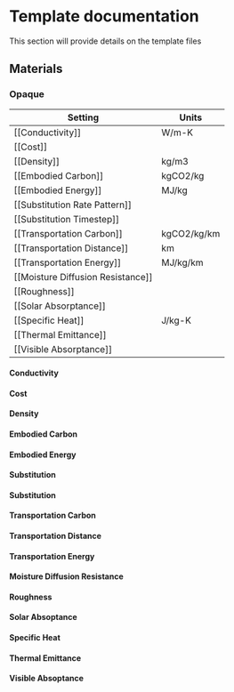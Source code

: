 # Template documentation
This section will provide details on the template files

## Materials
### Opaque
| Setting | Units |
| ------- | ----- |
| [[Conductivity]] | W/m-K |
| [[Cost]] | |
| [[Density]] | kg/m3 |
| [[Embodied Carbon]] | kgCO2/kg |
| [[Embodied Energy]] | MJ/kg |
| [[Substitution Rate Pattern]] | |
| [[Substitution Timestep]] | |
| [[Transportation Carbon]] | kgCO2/kg/km |
| [[Transportation Distance]] | km |
| [[Transportation Energy]] | MJ/kg/km |
| [[Moisture Diffusion Resistance]] | |
| [[Roughness]] | |
| [[Solar Absorptance]] | |
| [[Specific Heat]] | J/kg-K |
| [[Thermal Emittance]] | |
| [[Visible Absorptance]] | |

#### Conductivity
#### Cost
#### Density
#### Embodied Carbon
#### Embodied Energy
#### Substitution
#### Substitution
#### Transportation Carbon
#### Transportation Distance
#### Transportation Energy
#### Moisture Diffusion Resistance
#### Roughness
#### Solar Absoptance
#### Specific Heat
#### Thermal Emittance
#### Visible Absoptance
